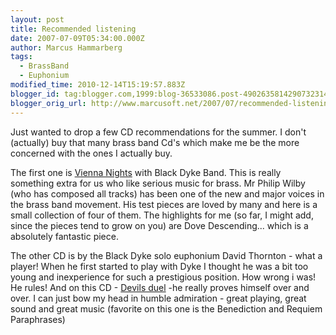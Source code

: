 ```yaml
---
layout: post
title: Recommended listening
date: 2007-07-09T05:34:00.000Z
author: Marcus Hammarberg
tags:
  - BrassBand
  - Euphonium
modified_time: 2010-12-14T15:19:57.883Z
blogger_id: tag:blogger.com,1999:blog-36533086.post-4902635814290732314
blogger_orig_url: http://www.marcusoft.net/2007/07/recommended-listening.html
---
```


Just
wanted to drop a few CD recommendations for the summer. I don't
(actually) buy that many brass band Cd's which make me be the more
concerned with the ones I actually buy.

The first one is [Vienna
Nights](http://www.4barsrest.com/reviews/cds/cd316.asp) with Black Dyke
Band. This is really something extra for us who like serious music for
brass. Mr Philip Wilby (who has composed all tracks) has been one of the
new and major voices in the brass band movement. His test pieces are
loved by many and here is a small collection of four of them.
The highlights for me (so far, I might add, since the pieces tend to
grow on you) are Dove Descending... which is a absolutely fantastic
piece.

The other CD is by the Black Dyke solo euphonium David Thornton - what a
player! When he first started to play with Dyke I thought he was a bit
too young and inexperience for such a prestigious position. How wrong i
was! He rules! And on this CD - [Devils
duel](http://www.4barsrest.com/reviews/cds/cd317.asp) -he really proves
himself over and over. I can just bow my head in humble admiration -
great playing, great sound and great music (favorite on this one is the
Benediction and Requiem Paraphrases)
